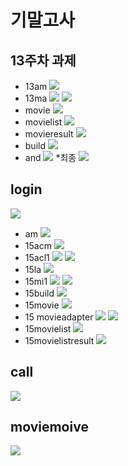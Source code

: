 # 기말고사

## 13주차 과제
* 13am
<img width="" height="" src="./13am.PNG"></img>
* 13ma
<img width="" height="" src="./13ma1.PNG"></img>
<img width="" height="" src="./13ma2.PNG"></img>
* movie
<img width="" height="" src="./13moviejava.PNG"></img>
* movielist
<img width="" height="" src="./13movielist.PNG"></img>
* movieresult
<img width="" height="" src="./13movieresult.PNG"></img>
* build
<img width="" height="" src="./13build.PNG"></img>
* and
<img width="" height="" src="./13and.PNG"></img>
*최종
<img width="" height="" src="./13.png"></img>

## login
<img width="" height="" src="./login.png"></img>
* am
<img width="" height="" src="./15am.PNG"></img>
* 15acm
<img width="" height="" src="./15acm.PNG"></img>
* 15acl1
<img width="" height="" src="./15acl1.PNG"></img>
<img width="" height="" src="./15acl2.PNG"></img>
* 15la
<img width="" height="" src="./15la.PNG"></img>
* 15mi1
<img width="" height="" src="./15mi1.PNG"></img>
<img width="" height="" src="./15mi2.PNG"></img>
* 15build
<img width="" height="" src="./15build.PNG"></img>
* 15movie
<img width="" height="" src="./15movie.PNG"></img>
* 15 movieadapter
<img width="" height="" src="./15movieapater.PNG"></img>
<img width="" height="" src="./15movieapater2.PNG"></img>
* 15movielist
<img width="" height="" src="./15movielist.PNG"></img>
* 15movielistresult
<img width="" height="" src="./15movielistresult.PNG"></img>


## call
<img width="" height="" src="./call.png"></img>

## moviemoive
<img width="" height="" src="./moviemovie.png"></img>
